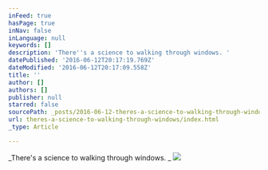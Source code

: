 ```yaml
---
inFeed: true
hasPage: true
inNav: false
inLanguage: null
keywords: []
description: 'There''s a science to walking through windows. '
datePublished: '2016-06-12T20:17:19.769Z'
dateModified: '2016-06-12T20:17:09.558Z'
title: ''
author: []
authors: []
publisher: null
starred: false
sourcePath: _posts/2016-06-12-theres-a-science-to-walking-through-windows.md
url: theres-a-science-to-walking-through-windows/index.html
_type: Article

---
```

_There's a science to walking through windows. _
![](https://the-grid-user-content.s3-us-west-2.amazonaws.com/fc6ff8d3-ee9a-4f0d-8f5b-cc246c5ce6bb.jpg)